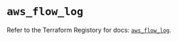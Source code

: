 # `aws_flow_log`

Refer to the Terraform Registory for docs: [`aws_flow_log`](https://registry.terraform.io/providers/hashicorp/aws/5.16.0/docs/resources/flow_log).
